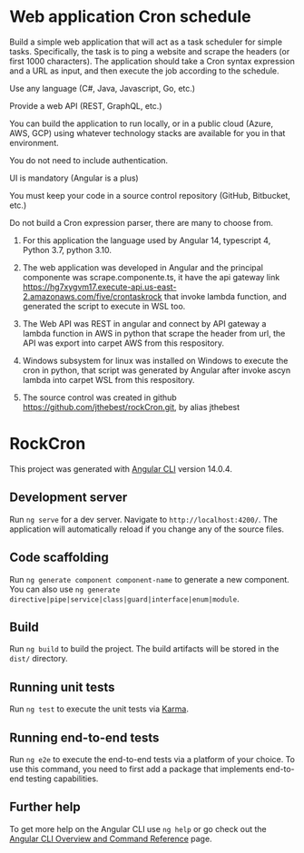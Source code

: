 
# Web application Cron schedule

Build a simple web application that will act as a task scheduler for simple tasks.  Specifically, the task is to ping a website and scrape the headers (or first 1000 characters).  The application should take a Cron syntax expression and a URL as input, and then execute the job according to the schedule.

Use any language (C#, Java, Javascript, Go, etc.)

Provide a web API (REST, GraphQL, etc.)

You can build the application to run locally, or in a public cloud (Azure, AWS, GCP) using whatever technology stacks are available for you in that environment.

You do not need to include authentication.

UI is mandatory (Angular is a plus)

You must keep your code in a source control repository (GitHub, Bitbucket, etc.)

Do not build a Cron expression parser, there are many to choose from.

1. For this application the language used by Angular 14,  typescript 4, Python 3.7, python 3.10.

2. The web application was developed in Angular and the principal componente was scrape.componente.ts, it have the api gateway link https://hg7xygvm17.execute-api.us-east-2.amazonaws.com/five/crontaskrock  that invoke lambda function, and generated the script to execute in WSL too.

3. The Web API was REST in angular and connect by API gateway a lambda function in AWS in python that scrape the header from url, the API was export into carpet AWS from this respository.

4. Windows subsystem for linux was installed on Windows to execute the cron in python,  that script was generated by Angular after invoke ascyn lambda into carpet WSL from this respository.

5. The source control was created in github https://github.com/jthebest/rockCron.git, by  alias jthebest


# RockCron

This project was generated with [Angular CLI](https://github.com/angular/angular-cli) version 14.0.4.


## Development server

Run `ng serve` for a dev server. Navigate to `http://localhost:4200/`. The application will automatically reload if you change any of the source files.

## Code scaffolding

Run `ng generate component component-name` to generate a new component. You can also use `ng generate directive|pipe|service|class|guard|interface|enum|module`.

## Build

Run `ng build` to build the project. The build artifacts will be stored in the `dist/` directory.

## Running unit tests

Run `ng test` to execute the unit tests via [Karma](https://karma-runner.github.io).

## Running end-to-end tests

Run `ng e2e` to execute the end-to-end tests via a platform of your choice. To use this command, you need to first add a package that implements end-to-end testing capabilities.

## Further help

To get more help on the Angular CLI use `ng help` or go check out the [Angular CLI Overview and Command Reference](https://angular.io/cli) page.
